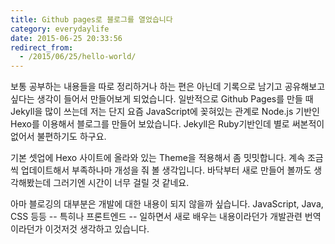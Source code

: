 ```yaml
---
title: Github pages로 블로그를 열었습니다
category: everydaylife
date: 2015-06-25 20:33:56
redirect_from:
  - /2015/06/25/hello-world/
---
```

보통 공부하는 내용들을 따로 정리하거나 하는 편은 아닌데 기록으로 남기고 공유해보고 싶다는 생각이 들어서 만들어보게 되었습니다. 일반적으로 Github Pages를 만들 때 Jekyll을 많이 쓰는데 저는 단지 요즘 JavaScript에 꽂혀있는 관계로 Node.js 기반인 Hexo를 이용해서 블로그를 만들어 보았습니다. Jekyll은 Ruby기반인데 별로 써본적이 없어서 불편하기도 하구요.

기본 셋업에 Hexo 사이트에 올라와 있는 Theme을 적용해서 좀 밋밋합니다. 계속 조금씩 업데이트해서 부족하나마 개성을 줘 볼 생각입니다. 바닥부터 새로 만들어 볼까도 생각해봤는데 그러기엔 시간이 너무 걸릴 것 같네요.

아마 블로깅의 대부분은 개발에 대한 내용이 되지 않을까 싶습니다. JavaScript, Java, CSS 등등 -- 특히나 프론트엔드 -- 일하면서 새로 배우는 내용이라던가 개발관련 번역이라던가 이것저것 생각하고 있습니다.